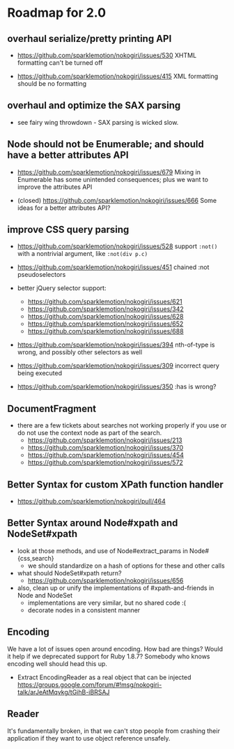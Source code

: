# Roadmap for 2.0

## overhaul serialize/pretty printing API

* https://github.com/sparklemotion/nokogiri/issues/530
  XHTML formatting can't be turned off

* https://github.com/sparklemotion/nokogiri/issues/415
  XML formatting should be no formatting


## overhaul and optimize the SAX parsing

* see fairy wing throwdown - SAX parsing is wicked slow.


## Node should not be Enumerable; and should have a better attributes API

* https://github.com/sparklemotion/nokogiri/issues/679
  Mixing in Enumerable has some unintended consequences; plus we want to improve the attributes API

* (closed) https://github.com/sparklemotion/nokogiri/issues/666
  Some ideas for a better attributes API?


## improve CSS query parsing

* https://github.com/sparklemotion/nokogiri/issues/528
  support `:not()` with a nontrivial argument, like `:not(div p.c)`

* https://github.com/sparklemotion/nokogiri/issues/451
  chained :not pseudoselectors

* better jQuery selector support:
  * https://github.com/sparklemotion/nokogiri/issues/621
  * https://github.com/sparklemotion/nokogiri/issues/342
  * https://github.com/sparklemotion/nokogiri/issues/628
  * https://github.com/sparklemotion/nokogiri/issues/652
  * https://github.com/sparklemotion/nokogiri/issues/688

* https://github.com/sparklemotion/nokogiri/issues/394
  nth-of-type is wrong, and possibly other selectors as well

* https://github.com/sparklemotion/nokogiri/issues/309
  incorrect query being executed

* https://github.com/sparklemotion/nokogiri/issues/350
  :has is wrong?


## DocumentFragment

* there are a few tickets about searches not working properly if you
  use or do not use the context node as part of the search.
  - https://github.com/sparklemotion/nokogiri/issues/213
  - https://github.com/sparklemotion/nokogiri/issues/370
  - https://github.com/sparklemotion/nokogiri/issues/454
  - https://github.com/sparklemotion/nokogiri/issues/572


## Better Syntax for custom XPath function handler

* https://github.com/sparklemotion/nokogiri/pull/464


## Better Syntax around Node#xpath and NodeSet#xpath

* look at those methods, and use of Node#extract_params in Node#{css,search}
  * we should standardize on a hash of options for these and other calls
* what should NodeSet#xpath return?
  * https://github.com/sparklemotion/nokogiri/issues/656
* also, clean up or unify the implementations of #xpath-and-friends in Node and NodeSet
  * implementations are very similar, but no shared code :(
  * decorate nodes in a consistent manner

## Encoding

We have a lot of issues open around encoding. How bad are things?
Would it help if we deprecated support for Ruby 1.8.7? Somebody who
knows encoding well should head this up.

* Extract EncodingReader as a real object that can be injected
  https://groups.google.com/forum/#!msg/nokogiri-talk/arJeAtMqvkg/tGihB-iBRSAJ


## Reader

It's fundamentally broken, in that we can't stop people from crashing
their application if they want to use object reference unsafely.
